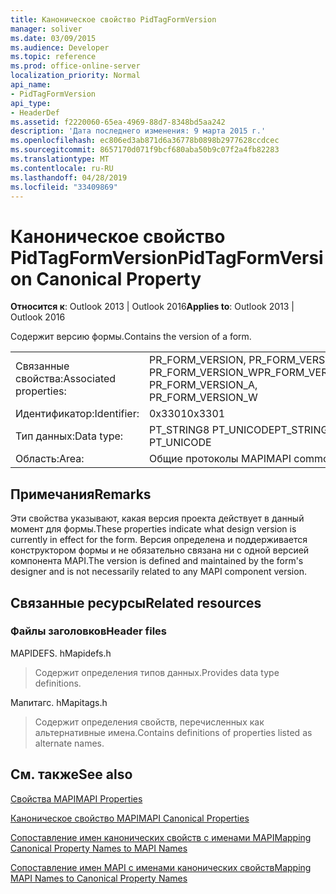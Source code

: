 ```yaml
---
title: Каноническое свойство PidTagFormVersion
manager: soliver
ms.date: 03/09/2015
ms.audience: Developer
ms.topic: reference
ms.prod: office-online-server
localization_priority: Normal
api_name:
- PidTagFormVersion
api_type:
- HeaderDef
ms.assetid: f2220060-65ea-4969-88d7-8348bd5aa242
description: 'Дата последнего изменения: 9 марта 2015 г.'
ms.openlocfilehash: ec806ed3ab871d6a36778b0898b2977628ccdcec
ms.sourcegitcommit: 8657170d071f9bcf680aba50b9c07f2a4fb82283
ms.translationtype: MT
ms.contentlocale: ru-RU
ms.lasthandoff: 04/28/2019
ms.locfileid: "33409869"
---
```

# <a name="pidtagformversion-canonical-property"></a><span data-ttu-id="63dc2-103">Каноническое свойство PidTagFormVersion</span><span class="sxs-lookup"><span data-stu-id="63dc2-103">PidTagFormVersion Canonical Property</span></span>

  
  
<span data-ttu-id="63dc2-104">**Относится к**: Outlook 2013 | Outlook 2016</span><span class="sxs-lookup"><span data-stu-id="63dc2-104">**Applies to**: Outlook 2013 | Outlook 2016</span></span> 
  
<span data-ttu-id="63dc2-105">Содержит версию формы.</span><span class="sxs-lookup"><span data-stu-id="63dc2-105">Contains the version of a form.</span></span> 
  
|||
|:-----|:-----|
|<span data-ttu-id="63dc2-106">Связанные свойства:</span><span class="sxs-lookup"><span data-stu-id="63dc2-106">Associated properties:</span></span>  <br/> |<span data-ttu-id="63dc2-107">PR_FORM_VERSION, PR_FORM_VERSION_A PR_FORM_VERSION_W</span><span class="sxs-lookup"><span data-stu-id="63dc2-107">PR_FORM_VERSION, PR_FORM_VERSION_A, PR_FORM_VERSION_W</span></span>  <br/> |
|<span data-ttu-id="63dc2-108">Идентификатор:</span><span class="sxs-lookup"><span data-stu-id="63dc2-108">Identifier:</span></span>  <br/> |<span data-ttu-id="63dc2-109">0x3301</span><span class="sxs-lookup"><span data-stu-id="63dc2-109">0x3301</span></span>  <br/> |
|<span data-ttu-id="63dc2-110">Тип данных:</span><span class="sxs-lookup"><span data-stu-id="63dc2-110">Data type:</span></span>  <br/> |<span data-ttu-id="63dc2-111">PT_STRING8 PT_UNICODE</span><span class="sxs-lookup"><span data-stu-id="63dc2-111">PT_STRING8, PT_UNICODE</span></span>  <br/> |
|<span data-ttu-id="63dc2-112">Область:</span><span class="sxs-lookup"><span data-stu-id="63dc2-112">Area:</span></span>  <br/> |<span data-ttu-id="63dc2-113">Общие протоколы MAPI</span><span class="sxs-lookup"><span data-stu-id="63dc2-113">MAPI common</span></span>  <br/> |
   
## <a name="remarks"></a><span data-ttu-id="63dc2-114">Примечания</span><span class="sxs-lookup"><span data-stu-id="63dc2-114">Remarks</span></span>

<span data-ttu-id="63dc2-115">Эти свойства указывают, какая версия проекта действует в данный момент для формы.</span><span class="sxs-lookup"><span data-stu-id="63dc2-115">These properties indicate what design version is currently in effect for the form.</span></span> <span data-ttu-id="63dc2-116">Версия определена и поддерживается конструктором формы и не обязательно связана ни с одной версией компонента MAPI.</span><span class="sxs-lookup"><span data-stu-id="63dc2-116">The version is defined and maintained by the form's designer and is not necessarily related to any MAPI component version.</span></span> 
  
## <a name="related-resources"></a><span data-ttu-id="63dc2-117">Связанные ресурсы</span><span class="sxs-lookup"><span data-stu-id="63dc2-117">Related resources</span></span>

### <a name="header-files"></a><span data-ttu-id="63dc2-118">Файлы заголовков</span><span class="sxs-lookup"><span data-stu-id="63dc2-118">Header files</span></span>

<span data-ttu-id="63dc2-119">MAPIDEFS. h</span><span class="sxs-lookup"><span data-stu-id="63dc2-119">Mapidefs.h</span></span>
  
> <span data-ttu-id="63dc2-120">Содержит определения типов данных.</span><span class="sxs-lookup"><span data-stu-id="63dc2-120">Provides data type definitions.</span></span>
    
<span data-ttu-id="63dc2-121">Мапитагс. h</span><span class="sxs-lookup"><span data-stu-id="63dc2-121">Mapitags.h</span></span>
  
> <span data-ttu-id="63dc2-122">Содержит определения свойств, перечисленных как альтернативные имена.</span><span class="sxs-lookup"><span data-stu-id="63dc2-122">Contains definitions of properties listed as alternate names.</span></span>
    
## <a name="see-also"></a><span data-ttu-id="63dc2-123">См. также</span><span class="sxs-lookup"><span data-stu-id="63dc2-123">See also</span></span>



[<span data-ttu-id="63dc2-124">Свойства MAPI</span><span class="sxs-lookup"><span data-stu-id="63dc2-124">MAPI Properties</span></span>](mapi-properties.md)
  
[<span data-ttu-id="63dc2-125">Каноническое свойство MAPI</span><span class="sxs-lookup"><span data-stu-id="63dc2-125">MAPI Canonical Properties</span></span>](mapi-canonical-properties.md)
  
[<span data-ttu-id="63dc2-126">Сопоставление имен канонических свойств с именами MAPI</span><span class="sxs-lookup"><span data-stu-id="63dc2-126">Mapping Canonical Property Names to MAPI Names</span></span>](mapping-canonical-property-names-to-mapi-names.md)
  
[<span data-ttu-id="63dc2-127">Сопоставление имен MAPI с именами канонических свойств</span><span class="sxs-lookup"><span data-stu-id="63dc2-127">Mapping MAPI Names to Canonical Property Names</span></span>](mapping-mapi-names-to-canonical-property-names.md)

